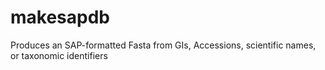 # makesapdb
Produces an SAP-formatted Fasta from GIs, Accessions, scientific names, or taxonomic identifiers

